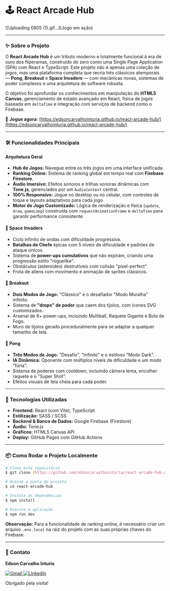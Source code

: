 # 🕹️ React Arcade Hub

![Uploading 0805 (1).gif…](Jogo em ação)

---

### ✨ Sobre o Projeto

O **React Arcade Hub** é um tributo moderno e totalmente funcional à era de ouro dos fliperamas, construído do zero como uma Single Page Application (SPA) com React e TypeScript. Este projeto não é apenas uma coleção de jogos, mas uma plataforma completa que recria três clássicos atemporais — **Pong**, **Breakout** e **Space Invaders** — com mecânicas novas, sistemas de poder complexos e uma arquitetura de software robusta.

O objetivo foi aprofundar os conhecimentos em manipulação do **HTML5 Canvas**, gerenciamento de estado avançado em React, física de jogos baseada em `deltaTime` e integração com serviços de backend como o Firebase.

📌 **Jogue agora:** [https://edsoncarvalhointuria.github.io/react-arcade-hub/](https://edsoncarvalhointuria.github.io/react-arcade-hub/)

---

### 🛠️ Funcionalidades Principais

#### Arquitetura Geral

-   **Hub de Jogos:** Navegue entre os três jogos em uma interface unificada.
-   **Ranking Online:** Sistema de ranking global em tempo real com **Firebase Firestore**.
-   **Áudio Imersivo:** Efeitos sonoros e trilhas sonoras dinâmicas com **Tone.js**, gerenciados por um `AudioContext` central.
-   **100% Responsivo:** Jogue no desktop ou no celular, com controles de toque e layouts adaptativos para cada jogo.
-   **Motor de Jogo Customizado:** Lógica de renderização e física (`update`, `draw`, `gameLoop`) construída com `requestAnimationFrame` e `deltaTime` para garantir performance consistente.

#### 👾 Space Invaders

-   Ciclo infinito de ondas com dificuldade progressiva.
-   **Batalhas de Chefe** épicas com 5 níveis de dificuldade e padrões de ataque únicos.
-   Sistema de **power-ups cumulativos** que não expiram, criando uma progressão estilo "roguelike".
-   Obstáculos (asteroides) destrutíveis com colisão "pixel-perfect".
-   Frota de aliens com movimento e animação de sprites clássicos.

#### 🧱 Breakout

-   **Dois Modos de Jogo:** "Clássico" e o desafiador "Modo Muralha" infinito.
-   Sistema de **"drops" de poder** que caem dos tijolos, com ícones SVG customizados.
-   Arsenal de 6+ power-ups, incluindo Multiball, Raquete Gigante e Bola de Fogo.
-   Muro de tijolos gerado proceduralmente para se adaptar a qualquer tamanho de tela.

#### 🏓 Pong

-   **Três Modos de Jogo:** "Desafio", "Infinito" e o estiloso "Modo Dark".
-   **IA Dinâmica:** Oponente com múltiplos níveis de dificuldade e um modo "fúria".
-   Sistema de poderes com cooldown, incluindo câmera lenta, encolher raquete e o "Super Shot".
-   Efeitos visuais de tela cheia para cada poder.

---

### 🚀 Tecnologias Utilizadas

-   **Frontend:** React (com Vite), TypeScript
-   **Estilização:** SASS / SCSS
-   **Backend & Banco de Dados:** Google Firebase (Firestore)
-   **Áudio:** Tone.js
-   **Gráficos:** HTML5 Canvas API
-   **Deploy:** GitHub Pages com GitHub Actions

---

### 📦 Como Rodar o Projeto Localmente

```bash
# Clone este repositório
$ git clone [https://github.com/edsoncarvalhointuria/react-arcade-hub.git](https://github.com/edsoncarvalhointuria/react-arcade-hub.git)

# Acesse a pasta do projeto
$ cd react-arcade-hub

# Instale as dependências
$ npm install

# Execute a aplicação
$ npm run dev
```

**Observação:** Para a funcionalidade de ranking online, é necessário criar um arquivo `.env.local` na raiz do projeto com as suas próprias chaves do Firebase.

---

### 💌 Contato

**Edson Carvalho Inturia**

<p align="left">  
<a href="mailto:edsoncarvalhointuria@gmail.com" title="Gmail">  
  <img src="https://img.shields.io/badge/-Gmail-FF0000?style=flat-square&labelColor=FF0000&logo=gmail&logoColor=white" alt="Gmail"/>  
</a>  
<a href="https://br.linkedin.com/in/edson-carvalho-inturia-1442a0129" title="LinkedIn">  
  <img src="https://img.shields.io/badge/-LinkedIn-0e76a8?style=flat-square&logo=linkedin&logoColor=white" alt="LinkedIn"/>  
</a> 
</p>

Obrigado pela visita!
